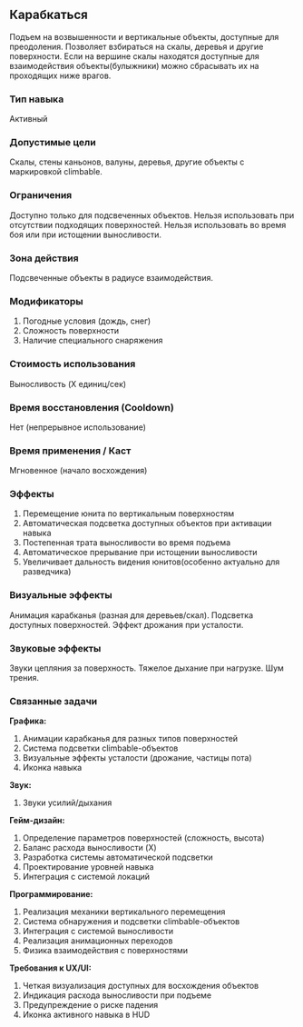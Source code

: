## Карабкаться

Подъем на возвышенности и вертикальные объекты, доступные для преодоления. Позволяет взбираться на скалы, деревья и другие поверхности. Если на вершине скалы находятся доступные для взаимодействия объекты(булыжники) можно сбрасывать их на проходящих ниже врагов.

### Тип навыка
Активный

### Допустимые цели
Скалы, стены каньонов, валуны, деревья, другие объекты с маркировкой climbable.

### Ограничения
Доступно только для подсвеченных объектов. Нельзя использовать при отсутствии подходящих поверхностей. Нельзя использовать во время боя или при истощении выносливости.

### Зона действия
Подсвеченные объекты в радиусе взаимодействия.

### Модификаторы
1. Погодные условия (дождь, снег)
2. Сложность поверхности
3. Наличие специального снаряжения

### Стоимость использования
Выносливость (X единиц/сек)

### Время восстановления (Cooldown)
Нет (непрерывное использование)

### Время применения / Каст
Мгновенное (начало восхождения)

### Эффекты
1. Перемещение юнита по вертикальным поверхностям
2. Автоматическая подсветка доступных объектов при активации навыка
3. Постепенная трата выносливости во время подъема
4. Автоматическое прерывание при истощении выносливости
5. Увеличивает дальность видения юнитов(особенно актуально для разведчика)

### Визуальные эффекты
Анимация карабканья (разная для деревьев/скал). Подсветка доступных поверхностей. Эффект дрожания при усталости.

### Звуковые эффекты
Звуки цепляния за поверхность. Тяжелое дыхание при нагрузке. Шум трения.

### Связанные задачи

**Графика:**
1. Анимации карабканья для разных типов поверхностей
2. Система подсветки climbable-объектов
3. Визуальные эффекты усталости (дрожание, частицы пота)
4. Иконка навыка

**Звук:**
1. Звуки усилий/дыхания

**Гейм-дизайн:**
1. Определение параметров поверхностей (сложность, высота)
2. Баланс расхода выносливости (X)
3. Разработка системы автоматической подсветки
4. Проектирование уровней навыка
5. Интеграция с системой локаций

**Программирование:**
1. Реализация механики вертикального перемещения
2. Система обнаружения и подсветки climbable-объектов
3. Интеграция с системой выносливости
4. Реализация анимационных переходов
5. Физика взаимодействия с поверхностями

**Требования к UX/UI:**
1. Четкая визуализация доступных для восхождения объектов
2. Индикация расхода выносливости при подъеме
3. Предупреждение о риске падения
4. Иконка активного навыка в HUD